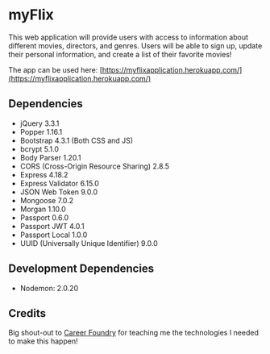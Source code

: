 # myFlix

This web application will provide users with access to information about different
movies, directors, and genres. Users will be able to sign up, update their personal 
information, and create a list of their favorite movies!

The app can be used here: [https://myflixapplication.herokuapp.com/](https://myflixapplication.herokuapp.com/)

## Dependencies

- jQuery 3.3.1
- Popper 1.16.1
- Bootstrap 4.3.1 (Both CSS and JS)
- bcrypt 5.1.0
- Body Parser 1.20.1
- CORS (Cross-Origin Resource Sharing) 2.8.5
- Express 4.18.2
- Express Validator 6.15.0
- JSON Web Token 9.0.0
- Mongoose 7.0.2
- Morgan 1.10.0
- Passport 0.6.0
- Passport JWT 4.0.1
- Passport Local 1.0.0
- UUID (Universally Unique Identifier) 9.0.0

## Development Dependencies

- Nodemon: 2.0.20

## Credits

Big shout-out to [Career Foundry](https://careerfoundry.com/) for teaching me the technologies I needed to make this happen!

